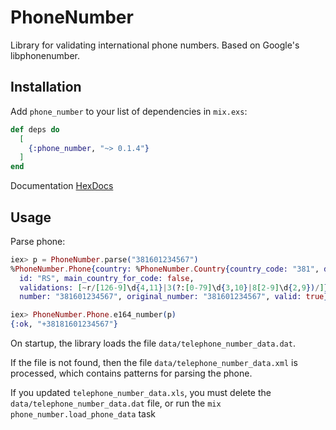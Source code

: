# PhoneNumber

Library for validating international phone numbers. Based on Google's libphonenumber.

## Installation

Add `phone_number` to your list of dependencies in `mix.exs`:

```elixir
def deps do
  [
    {:phone_number, "~> 0.1.4"}
  ]
end
```

Documentation [HexDocs](https://hexdocs.pm/phone_number)

## Usage

Parse phone:

```elixir
iex> p = PhoneNumber.parse("381601234567")
%PhoneNumber.Phone{country: %PhoneNumber.Country{country_code: "381", data: %{},
  id: "RS", main_country_for_code: false,
  validations: [~r/[126-9]\d{4,11}|3(?:[0-79]\d{3,10}|8[2-9]\d{2,9})/]},
  number: "381601234567", original_number: "381601234567", valid: true}

iex> PhoneNumber.Phone.e164_number(p)
{:ok, "+38181601234567"}
```

On startup, the library loads the file `data/telephone_number_data.dat`.

If the file is not found, then the file `data/telephone_number_data.xml` is processed, which contains patterns for parsing the phone. 

If you updated `telephone_number_data.xls`, you must delete the `data/telephone_number_data.dat` file, or run the `mix phone_number.load_phone_data` task